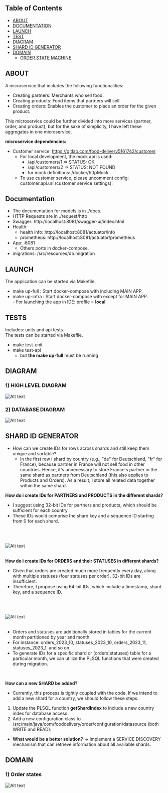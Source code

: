 ## Table of Contents

- [ABOUT](#about)
- [DOCUMENTATION](#documentation)
- [LAUNCH](#launch)
- [TEST](#tests)
- [DIAGRAM](#diagram)
- [SHARD ID GENERATOR](#shard-id-generator)
- [DOMAIN](#domain)
  - [ORDER STATE MACHINE](#1-order-states)


## ABOUT
A microservice that includes the following functionalities:
  - Creating partners: Merchants who sell food.
  - Creating products: Food items that partners will sell.
  - Creating orders: Enables the customer to place an order for the given product.

    
This microservice could be further divided into more services (partner, order, and product), 
but for the sake of simplicity, I have left these aggregates in one microservice.

**microservice dependencies:**
- Customer service: https://gitlab.com/food-delivery5161742/customer
  - For local development, the mock api is used:
    - /api/customers/1 => STATUS: OK
    - /api/customers/2 => STATUS: NOT FOUND
    - for mock definitions: /docker/httpMock
  - To use customer service, please uncomment config: customer.api.url (customer service settings).

## Documentation
- The documentation for models is in ./docs.
- HTTP Requests are in ./request/http
- Swagger: http://localhost:8081/swagger-ui/index.html
- Health: 
  - health info: http://localhost:8081/actuator/info
  - prometheus: http://localhost:8081/actuator/prometheus
- App: :8081
  - Others ports in docker-compose.
- migrations: /src/resources/db.migration

## LAUNCH
The application can be started via Makefile. </br>
- make up-full       : Start docker-compose with including MAIN APP.
- make up-infra      : Start docker-compose with except for MAIN APP.</br>
                      - For launching the app in IDE:
                       profile = **local**

## TESTS
Includes: units and api tests. </br>
The tests can be started via Makefile. </br>
- make test-unit
- make test-api
  - but **the make up-full** must be running

## DIAGRAM
### 1) HIGH LEVEL DIAGRAM
![Alt text](./docs/diagram/high-level-diagram.png?raw=true "High level diagram")

### 2) DATABASE DIAGRAM
![Alt text](./docs/diagram/database-diagram.png?raw=true "Database diagram")

## SHARD ID GENERATOR
- How can we create IDs for rows across shards and still keep them unique and sortable?
  - In the first row i shard by country (e.g., "de" for Deutschland, "fr" for France),
    because partner in France will not sell food in other countries.
    Hence, it's unnecessary to store France's partner in the same shard as partners from Deutschland (this also applies to Products and Orders). 
    As a result, I store all related data together within the same shard.

**How do i create IDs for PARTNERS and PRODUCTS in the different shards?**
  - I suggest using 32-bit IDs for partners and products, which should be sufficient for each country.
  - These IDs would comprise the shard key and a sequence ID starting from 0 for each shard.
</br>
</br>

![Alt text](./docs/diagram/partner-and-product-id.png?raw=true "Partner and product id generator")
</br>
</br>

**How do i create IDs for ORDERS and their STATUSES in different shards?**
- Given that orders are created much more frequently every day, along with multiple statuses (four statuses per order), 32-bit IDs are insufficient.
- Therefore, I propose using 64-bit IDs, which include a timestamp, shard key, and a sequence ID.
</br>
</br>

![Alt text](./docs/diagram/orders-and-statuses-id.png?raw=true "Order and statuses id generator")
</br>
</br>
- Orders and statuses are additionally stored in tables for the current month partitioned by year and month. 
- For instance: orders_2023_10, statuses_2023_10, orders_2023_11, statuses_2023_1, and so on.
- To generate IDs for a specific shard or (orders|statuses) table for a particular month, 
  we can utilize the PLSQL functions that were created during migration.
</br>

**How can a new SHARD be added?**
  - Currently, this process is tightly coupled with the code. If we intend to add a new shard for a country, we should follow these steps. 
  1. Update the PLSQL function **getShardIndex** to include a new country index for database access.
  2. Add a new configuration class to /src/main/java/com/fooddelivery/order/configuration/datasource (both WRITE and READ).

- **What would be a better solution?** -> Implement a SERVICE DISCOVERY mechanism that can retrieve information about all available shards.

## DOMAIN
### 1) Order states
![Alt text](./docs/diagram/order-states-diagram.png?raw=true "Order states machine")

